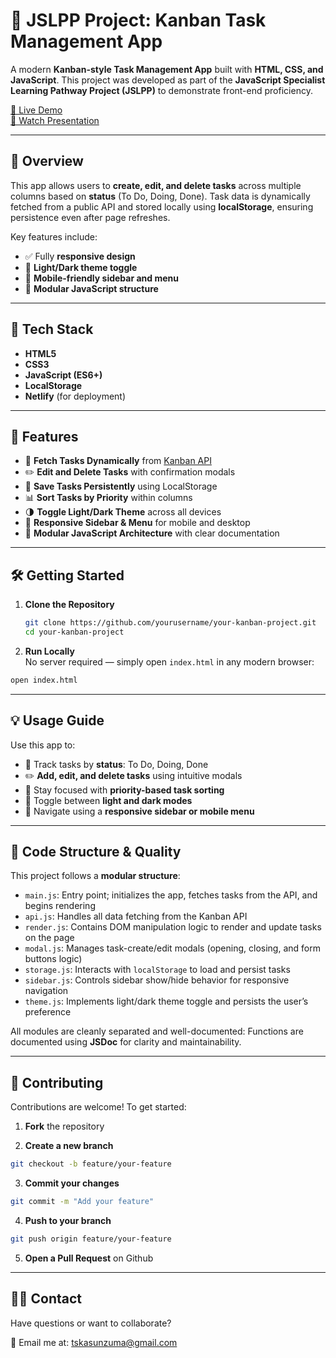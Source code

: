 # 🚀 JSLPP Project: Kanban Task Management App

A modern **Kanban-style Task Management App** built with **HTML, CSS, and JavaScript**. This project was developed as part of the **JavaScript Specialist Learning Pathway Project (JSLPP)** to demonstrate front-end proficiency.

[🔗 Live Demo](https://tawanda-kanban-task-manager.netlify.app/)  
[🎥 Watch Presentation](https://www.veed.io/view/your-video-link)

---

## 📝 Overview

This app allows users to **create, edit, and delete tasks** across multiple columns based on **status** (To Do, Doing, Done). Task data is dynamically fetched from a public API and stored locally using **localStorage**, ensuring persistence even after page refreshes.

Key features include:

- ✅ Fully **responsive design**
- 🌙 **Light/Dark theme toggle**
- 📱 **Mobile-friendly sidebar and menu**
- 🧩 **Modular JavaScript structure**

---

## 🧰 Tech Stack

- **HTML5**
- **CSS3**
- **JavaScript (ES6+)**
- **LocalStorage**
- **Netlify** (for deployment)

---

## 🚀 Features

- 🔄 **Fetch Tasks Dynamically** from [Kanban API](https://jsl-kanban-api.vercel.app/)
- ✏️ **Edit and Delete Tasks** with confirmation modals
- 💾 **Save Tasks Persistently** using LocalStorage
- 📊 **Sort Tasks by Priority** within columns
- 🌗 **Toggle Light/Dark Theme** across all devices
- 📱 **Responsive Sidebar & Menu** for mobile and desktop
- 🧩 **Modular JavaScript Architecture** with clear documentation

---

## 🛠️ Getting Started

1. **Clone the Repository**

   ```bash
   git clone https://github.com/yourusername/your-kanban-project.git
   cd your-kanban-project

   ```

2. **Run Locally**  
   No server required — simply open `index.html` in any modern browser:

```bash
open index.html
```

---

## 💡 Usage Guide

Use this app to:

- 📌 Track tasks by **status**: To Do, Doing, Done
- ✏️ **Add, edit, and delete tasks** using intuitive modals
- 🎯 Stay focused with **priority-based task sorting**
- 🌙 Toggle between **light and dark modes**
- 📱 Navigate using a **responsive sidebar or mobile menu**

---

## 📖 Code Structure & Quality

This project follows a **modular structure**:

- `main.js`: Entry point; initializes the app, fetches tasks from the API, and begins rendering
- `api.js`: Handles all data fetching from the Kanban API
- `render.js`: Contains DOM manipulation logic to render and update tasks on the page
- `modal.js`: Manages task-create/edit modals (opening, closing, and form buttons logic)
- `storage.js`: Interacts with `localStorage` to load and persist tasks
- `sidebar.js`: Controls sidebar show/hide behavior for responsive navigation
- `theme.js`: Implements light/dark theme toggle and persists the user’s preference

All modules are cleanly separated and well-documented:
Functions are documented using **JSDoc** for clarity and maintainability.

---

## 🧩 Contributing

Contributions are welcome! To get started:

1. **Fork** the repository

2. **Create a new branch**

```bash
git checkout -b feature/your-feature
```

3. **Commit your changes**

```bash
git commit -m "Add your feature"
```

4. **Push to your branch**

```bash
git push origin feature/your-feature
```

5. **Open a Pull Request** on Github

---

## 🙋‍♂️ Contact

Have questions or want to collaborate?

📧 Email me at: [tskasunzuma@gmail.com](mailto:tskasunzuma@gmail.com)
